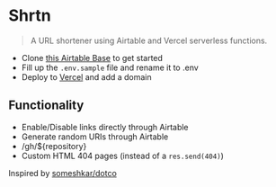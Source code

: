 # Shrtn

> A URL shortener using Airtable and Vercel serverless functions.

- Clone [this Airtable Base](https://airtable.com/shrefiKHOJcj1qBnp) to get started
- Fill up the `.env.sample` file and rename it to .env
- Deploy to [Vercel](https://vercel.com) and add a domain

## Functionality

- Enable/Disable links directly through Airtable
- Generate random URIs through Airtable
- /gh/${repository}
- Custom HTML 404 pages (instead of a `res.send(404)`)

Inspired by [someshkar/dotco](https://github.com/someshkar/dotco)

